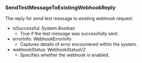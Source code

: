 ### SendTestMessageToExistingWebhookReply
The reply for send test message to existing webhook request.

- isSuccessful: System.Boolean
  - True if the test message was successfully sent.
- errorInfo: WebhookErrorInfo
  - Captures details of error encountered within the system.
- webhookStatus: WebhookStatusV2
  - Specifies whether the webhook is enabled.
